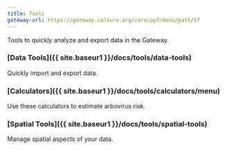 ```yaml
---
title: Tools
gateway-url: https://gateway.calsurv.org/core/ppf/menu/path/57
---
```

Tools to quickly analyze and export data in the Gateway.

### [Data Tools]({{ site.baseur1 }}/docs/tools/data-tools)
Quickly import and export data.

### [Calculators]({{ site.baseur1 }}/docs/tools/calculators/menu)
Use these calculators to estimate arbovirus risk.

### [Spatial Tools]({{ site.baseur1 }}/docs/tools/spatial-tools)
Manage spatial aspects of your data.
